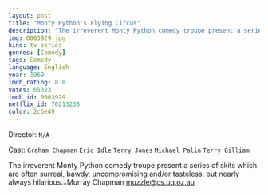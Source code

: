 ```yaml
---
layout: post
title: "Monty Python's Flying Circus"
description: "The irreverent Monty Python comedy troupe present a series of skits which are often surreal, bawdy, uncompromising and/or tasteless, but nearly always hilarious..."
img: 0063929.jpg
kind: tv series
genres: [Comedy]
tags: Comedy 
language: English
year: 1969
imdb_rating: 8.8
votes: 65323
imdb_id: 0063929
netflix_id: 70213238
color: 2c6e49
---
```

Director: `N/A`  

Cast: `Graham Chapman` `Eric Idle` `Terry Jones` `Michael Palin` `Terry Gilliam` 

The irreverent Monty Python comedy troupe present a series of skits which are often surreal, bawdy, uncompromising and/or tasteless, but nearly always hilarious.::Murray Chapman <muzzle@cs.uq.oz.au>